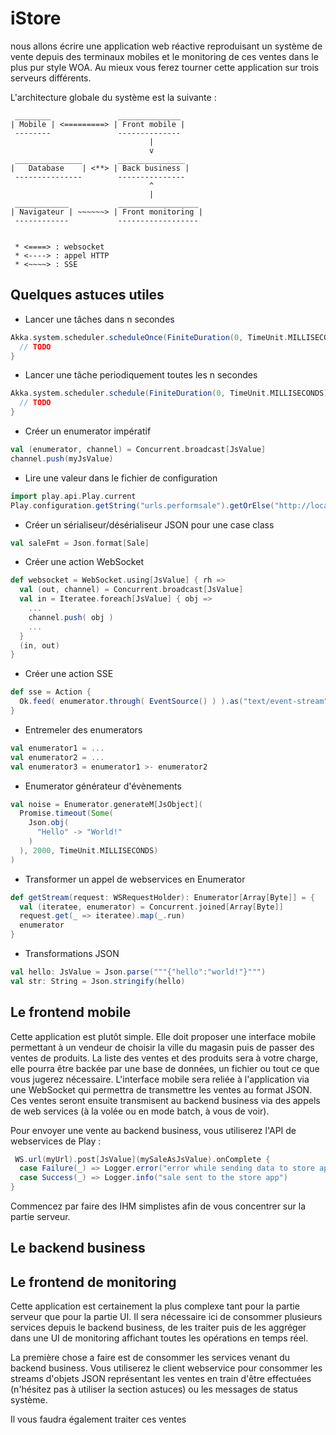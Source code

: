 iStore
=============

nous allons écrire une application web réactive reproduisant un système de vente depuis des terminaux mobiles et le monitoring de ces ventes dans le plus pur style WOA. Au mieux vous ferez tourner cette application sur trois serveurs différents.

L'architecture globale du système est la suivante :

```
 ________               ______________      
| Mobile | <=========> | Front mobile | 
 --------               --------------  
                               |
                               v 
 _______________        _______________      
|   Database    | <**> | Back business |  
 ---------------        ---------------      
                               ^
                               |
 ____________           __________________      
| Navigateur | ~~~~~~> | Front monitoring | 
 ------------           ------------------      
                                                                          

 * <====> : websocket
 * <----> : appel HTTP
 * <~~~~> : SSE    

```

Quelques astuces utiles
-----------------------

* Lancer une tâches dans n secondes

```scala
Akka.system.scheduler.scheduleOnce(FiniteDuration(0, TimeUnit.MILLISECONDS), FiniteDuration(5000, TimeUnit.MILLISECONDS)) {
  // TODO
}
```

* Lancer une tâche periodiquement toutes les n secondes

```scala
Akka.system.scheduler.schedule(FiniteDuration(0, TimeUnit.MILLISECONDS), FiniteDuration(5000, TimeUnit.MILLISECONDS)) {
  // TODO
}
```

* Créer un enumerator impératif

```scala
val (enumerator, channel) = Concurrent.broadcast[JsValue]
channel.push(myJsValue)
```

* Lire une valeur dans le fichier de configuration

```scala
import play.api.Play.current
Play.configuration.getString("urls.performsale").getOrElse("http://localhost:9000/performSale")
```

* Créer un sérialiseur/désérialiseur JSON pour une case class

```scala
val saleFmt = Json.format[Sale]
```

* Créer une action WebSocket

```scala
def websocket = WebSocket.using[JsValue] { rh =>
  val (out, channel) = Concurrent.broadcast[JsValue]
  val in = Iteratee.foreach[JsValue] { obj =>
    ...
    channel.push( obj )
    ...
  }
  (in, out)
}
```

* Créer une action SSE

```scala
def sse = Action {
  Ok.feed( enumerator.through( EventSource() ) ).as("text/event-stream")
}
```

* Entremeler des enumerators

```scala
val enumerator1 = ...
val enumerator2 = ...
val enumerator3 = enumerator1 >- enumerator2
```

* Enumerator générateur d'évènements

```scala
val noise = Enumerator.generateM[JsObject](
  Promise.timeout(Some(
    Json.obj(
      "Hello" -> "World!"
    )
  ), 2000, TimeUnit.MILLISECONDS)
)
```

* Transformer un appel de webservices en Enumerator

```scala
def getStream(request: WSRequestHolder): Enumerator[Array[Byte]] = {
  val (iteratee, enumerator) = Concurrent.joined[Array[Byte]]
  request.get(_ => iteratee).map(_.run)
  enumerator
}
```

* Transformations JSON

```scala
val hello: JsValue = Json.parse("""{"hello":"world!"}""")
val str: String = Json.stringify(hello)
```

Le frontend mobile
-------------------

Cette application est plutôt simple. Elle doit proposer une interface mobile permettant à un vendeur de choisir la ville du magasin puis de passer des ventes de produits. La liste des ventes et des produits sera à votre charge, elle pourra être backée par une base de données, un fichier ou tout ce que vous jugerez nécessaire. L'interface mobile sera reliée à l'application via une WebSocket qui permettra de transmettre les ventes au format JSON. Ces ventes seront ensuite transmisent au backend business via des appels de web services (à la volée ou en mode batch, à vous de voir).

Pour envoyer une vente au backend business, vous utiliserez l'API de webservices de Play :

```scala
 WS.url(myUrl).post[JsValue](mySaleAsJsValue).onComplete {
  case Failure(_) => Logger.error("error while sending data to store app")
  case Success(_) => Logger.info("sale sent to the store app")
}
```

Commencez par faire des IHM simplistes afin de vous concentrer sur la partie serveur.




Le backend business
--------------------


Le frontend de monitoring
---------------------------

Cette application est certainement la plus complexe tant pour la partie serveur que pour la partie UI.
Il sera nécessaire ici de consommer plusieurs services depuis le backend business, de les traiter puis de les aggréger dans une UI de monitoring affichant toutes les opérations en temps réel.

La première chose a faire est de consommer les services venant du backend business. Vous utiliserez le client webservice pour consommer les streams d'objets JSON représentant les ventes en train d'être effectuées (n'hésitez pas à utiliser la section astuces) ou les messages de status système.

Il vous faudra également traiter ces ventes 





